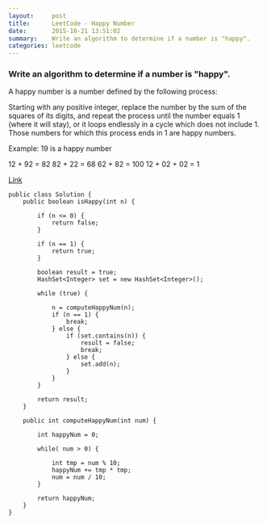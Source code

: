```yaml
---
layout:     post
title:      LeetCode - Happy Number
date:       2015-10-21 13:51:02
summary:    Write an algorithm to determine if a number is "happy".
categories: leetcode
---
```


### Write an algorithm to determine if a number is "happy".

A happy number is a number defined by the following process: 

Starting with any positive integer, replace the number by the sum of the squares of its digits, and repeat the process until the number equals 1 (where it will stay), or it loops endlessly in a cycle which does not include 1. Those numbers for which this process ends in 1 are happy numbers.

Example: 19 is a happy number

12 + 92 = 82
82 + 22 = 68
62 + 82 = 100
12 + 02 + 02 = 1

[Link](https://leetcode.com/problems/happy-number/)


~~~
public class Solution {
    public boolean isHappy(int n) {
        
        if (n <= 0) {
            return false;
        }
        
        if (n == 1) {
            return true;
        }
        
        boolean result = true;
        HashSet<Integer> set = new HashSet<Integer>();
        
        while (true) {
            
            n = computeHappyNum(n);
            if (n == 1) {
                break;
            } else {
                if (set.contains(n)) {
                    result = false;
                    break;
                } else {
                    set.add(n);
                }
            }
        }
        
        return result;
    }
    
    public int computeHappyNum(int num) {
        
        int happyNum = 0;
        
        while( num > 0) {
            
            int tmp = num % 10;
            happyNum += tmp * tmp;
            num = num / 10;
        }
        
        return happyNum;
    }
}
~~~